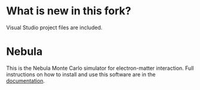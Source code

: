 # What is new in this fork?

Visual Studio project files are included.

# Nebula

This is the Nebula Monte Carlo simulator for electron-matter interaction. Full
instructions on how to install and use this software are in the
[documentation](https://nebula-simulator.github.io).
